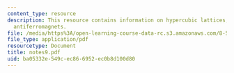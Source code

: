 ```yaml
---
content_type: resource
description: This resource contains information on hypercubic lattices, and quantum
  antiferromagnets.
file: /media/https%3A/open-learning-course-data-rc.s3.amazonaws.com/8-513-many-body-theory-for-condensed-matter-systems-fall-2004/ba05332e549cec866952ec0b8d100d80_notes9.pdf
file_type: application/pdf
resourcetype: Document
title: notes9.pdf
uid: ba05332e-549c-ec86-6952-ec0b8d100d80
---
```

